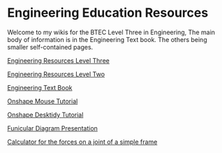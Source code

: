 # Engineering Education Resources

Welcome to my wikis for the BTEC Level Three in Engineering,  The main body of information is in the Engineering Text book.  The others being smaller self-contained pages.<br>

[Engineering Resources Level Three](https://www.pearltrees.com/t/fe-btec-engineering/id18194064)<br>

[Engineering Resources Level Two](https://www.pearltrees.com/t/level-two-btec-firsts/id32899932)<br>

[Engineering Text Book](https://tmc.stephenteacher.com/txtbook.html)<br>

[Onshape Mouse Tutorial](https://tmc.stephenteacher.com/Onshape%20Mouse%20Tutorial.html)

[Onshape Desktidy Tutorial](https://tmc.stephenteacher.com/Onshape%20desk%20tidy%20tutorial.html)

[Funicular Diagram Presentation](https://tmc.stephenteacher.com/howtoFunincular.html)

[Calculator for the forces on a joint of a simple frame](https://tmc.stephenteacher.com/Simple%20Frame%20Calc.html)
